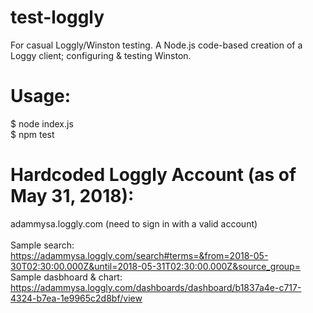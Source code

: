 # test-loggly
For casual Loggly/Winston testing. A Node.js code-based creation of a Loggy client; configuring & testing Winston.
  
# Usage: </br>
$ node index.js </br>
$ npm test </br>

# Hardcoded Loggly Account (as of May 31, 2018): </br>
adammysa.loggly.com (need to sign in with a valid account) </br>
</br>
Sample search: </br>
https://adammysa.loggly.com/search#terms=&from=2018-05-30T02:30:00.000Z&until=2018-05-31T02:30:00.000Z&source_group=
Sample dasbhoard & chart: </br>
https://adammysa.loggly.com/dashboards/dashboard/b1837a4e-c717-4324-b7ea-1e9965c2d8bf/view
